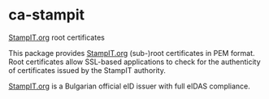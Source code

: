 # ca-stampit
[StampIT.org](https://stampit.org/en/) root certificates

This package provides [StampIT.org](https://stampit.org/en/) (sub-)root certificates in PEM format. Root certificates allow SSL-based applications to check for the authenticity of certificates issued by the StampIT authority.

[StampIT.org](https://stampit.org/en/) is a Bulgarian official eID issuer with full eIDAS compliance.
